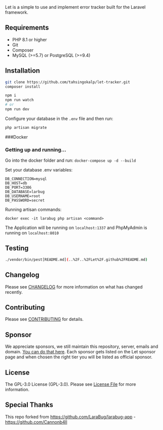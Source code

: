 Let is a simple to use and implement error tracker built for the Laravel framework.

## Requirements

* PHP 8.1 or higher
* Git
* Composer
* MySQL (>=5.7) or PostgreSQL (>=9.4)

## Installation

```bash
git clone https://github.com/tahsingokalp/let-tracker.git
composer install

npm i
npm run watch
# or
npm run dev
```

Configure your database in the `.env` file and then run:

```bash
php artisan migrate
```

###Docker

### Getting up and running...

Go into the docker folder and run:
`docker-compose up -d --build`

Set your database .env variables:
```
DB_CONNECTION=mysql
DB_HOST=db
DB_PORT=3306
DB_DATABASE=larbug
DB_USERNAME=root
DB_PASSWORD=secret
```

Running artisan commands:

`docker exec -it larabug php artisan <command>`

The Application will be running on `localhost:1337` and PhpMyAdmin is running on `localhost:8010`

## Testing

```bash
./vendor/bin/pest[README.md](..%2F..%2FLet%2F.github%2FREADME.md)
```

## Changelog

Please see [CHANGELOG](../CHANGELOG.md) for more information on what has changed recently.

## Contributing

Please see [CONTRIBUTING](CONTRIBUTING.md) for details.

## Sponsor

We appreciate sponsors, we still maintain this repository, server, emails and domain. [You can do that here](https://github.com/sponsors/Cannonb4ll).
Each sponsor gets listed on the Let sponsor page and when chosen the right tier you will be listed as official sponsor.

## License

The GPL-3.0 License (GPL-3.0). Please see [License File](LICENSE.md) for more information.

## Special Thanks

This repo forked from https://github.com/LaraBug/larabug-app - https://github.com/Cannonb4ll
